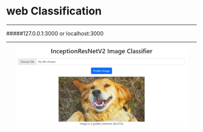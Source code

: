 # web Classification
___
#####127.0.0.1:3000 or localhost:3000
___

<div>
    <center><img src="GH.jpg"width="90%"  /></center>
</div>
